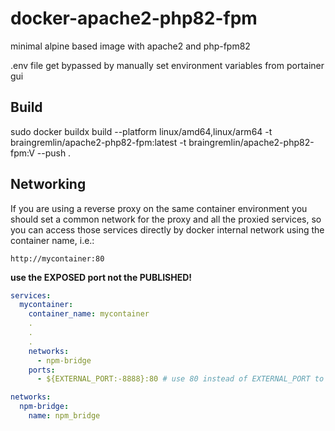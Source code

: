 # docker-apache2-php82-fpm
minimal alpine based image with apache2 and php-fpm82

.env file get bypassed by manually set environment variables from portainer gui

## Build ##

sudo docker buildx build --platform linux/amd64,linux/arm64 -t braingremlin/apache2-php82-fpm:latest -t braingremlin/apache2-php82-fpm:V --push .


## Networking ##
If you are using a reverse proxy on the same container environment you should set a common network for the proxy and all the proxied services, so you can access those services directly by docker internal network using the container name, i.e.:

`http://mycontainer:80`

**use the EXPOSED port not the PUBLISHED!**



```yaml
services:
  mycontainer:
    container_name: mycontainer
    .
    .
    .
    networks:
      - npm-bridge
    ports:
      - ${EXTERNAL_PORT:-8888}:80 # use 80 instead of EXTERNAL_PORT to access this service from internal docker network

networks:
  npm-bridge:
    name: npm_bridge
```
